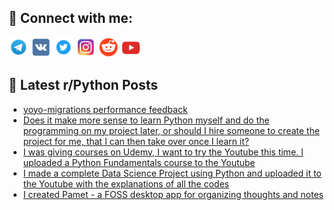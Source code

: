 ## 🔎 Connect with me:
[<img src="https://github.com/bullbesh/bullbesh/blob/main/images/Telegram.png" width="32" height="32" />](https://t.me/bullbesh)
[<img src="https://github.com/bullbesh/bullbesh/blob/main/images/VK.png" width="32" height="32" />](https://vk.com/bullbesh)
[<img src="https://github.com/bullbesh/bullbesh/blob/main/images/Twitter.png" width="32" height="32" />](https://twitter.com/bullbesh1)
[<img src="https://github.com/bullbesh/bullbesh/blob/main/images/Instagram.png" width="32" height="32" />](https://www.instagram.com/bullbesh)
[<img src="https://github.com/bullbesh/bullbesh/blob/main/images/Reddit.png" width="32" height="32" />](https://www.reddit.com/user/bullbesh)
[<img src="https://github.com/bullbesh/bullbesh/blob/main/images/YouTube.png" width="32" height="32" />](https://www.youtube.com/channel/UCtfjRs6uzgq5mfm8S06WTcg)

## 📕 Latest r/Python Posts
<!-- BLOG-POST-LIST:START -->
- [yoyo-migrations performance feedback](https://www.reddit.com/r/Python/comments/1232r09/yoyomigrations_performance_feedback/)
- [Does it make more sense to learn Python myself and do the programming on my project later, or should I hire someone to create the project for me, that I can then take over once I learn it?](https://www.reddit.com/r/Python/comments/122wv7o/does_it_make_more_sense_to_learn_python_myself/)
- [I was giving courses on Udemy, I want to try the Youtube this time. I uploaded a Python Fundamentals course to the Youtube](https://www.reddit.com/r/Python/comments/122w1m6/i_was_giving_courses_on_udemy_i_want_to_try_the/)
- [I made a complete Data Science Project using Python and uploaded it to the Youtube with the explanations of all the codes](https://www.reddit.com/r/Python/comments/122vv2i/i_made_a_complete_data_science_project_using/)
- [I created Pamet - a FOSS desktop app for organizing thoughts and notes](https://www.reddit.com/r/Python/comments/122vjzu/i_created_pamet_a_foss_desktop_app_for_organizing/)
<!-- BLOG-POST-LIST:END -->
